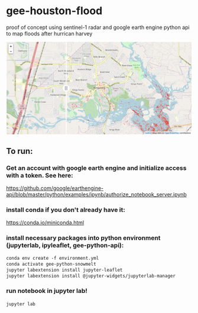 # gee-houston-flood
proof of concept using sentinel-1 radar and google earth engine python api to map floods after hurrican harvey 

![map](flood-map.png)

## To run:

### Get an account with google earth engine and initialize access with a token. See here:
https://github.com/google/earthengine-api/blob/master/python/examples/ipynb/authorize_notebook_server.ipynb

### install conda if you don't already have it:
https://conda.io/miniconda.html

### install necessary packages into python environment (jupyterlab, ipyleaflet, gee-python-api):
```
conda env create -f environment.yml
conda activate gee-python-snowmelt
jupyter labextension install jupyter-leaflet
jupyter labextension install @jupyter-widgets/jupyterlab-manager
```

### run notebook in jupyter lab!
```
jupyter lab
```
